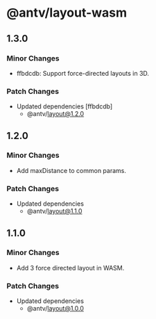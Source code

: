 # @antv/layout-wasm

## 1.3.0

### Minor Changes

- ffbdcdb: Support force-directed layouts in 3D.

### Patch Changes

- Updated dependencies [ffbdcdb]
  - @antv/layout@1.2.0

## 1.2.0

### Minor Changes

- Add maxDistance to common params.

### Patch Changes

- Updated dependencies
  - @antv/layout@1.1.0

## 1.1.0

### Minor Changes

- Add 3 force directed layout in WASM.

### Patch Changes

- Updated dependencies
  - @antv/layout@1.0.0
